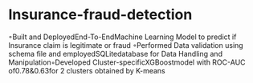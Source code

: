 # Insurance-fraud-detection
◦Built and DeployedEnd-To-EndMachine Learning Model to predict if Insurance claim is legitimate or fraud
◦Performed Data validation using schema file and employedSQLitedatabase for Data Handling and Manipulation◦Developed Cluster-specificXGBoostmodel with ROC-AUC of0.78&0.63for 2 clusters obtained by K-means
